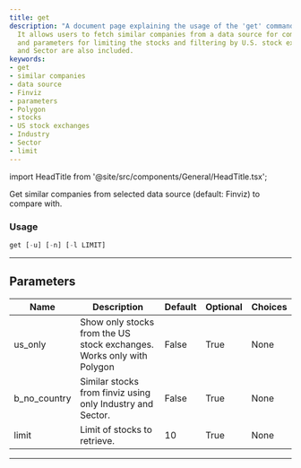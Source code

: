 ```yaml
---
title: get
description: "A document page explaining the usage of the 'get' command in python."
  It allows users to fetch similar companies from a data source for comparison. Instructions
  and parameters for limiting the stocks and filtering by U.S. stock exchanges, Industry
  and Sector are also included.
keywords:
- get
- similar companies
- data source
- Finviz
- parameters
- Polygon
- stocks
- US stock exchanges
- Industry
- Sector
- limit
---
```


import HeadTitle from '@site/src/components/General/HeadTitle.tsx';

<HeadTitle title="stocks/ca/get - Reference | OpenBB Terminal Docs" />

Get similar companies from selected data source (default: Finviz) to compare with.

### Usage

```python
get [-u] [-n] [-l LIMIT]
```

---

## Parameters

| Name | Description | Default | Optional | Choices |
| ---- | ----------- | ------- | -------- | ------- |
| us_only | Show only stocks from the US stock exchanges. Works only with Polygon | False | True | None |
| b_no_country | Similar stocks from finviz using only Industry and Sector. | False | True | None |
| limit | Limit of stocks to retrieve. | 10 | True | None |

---
